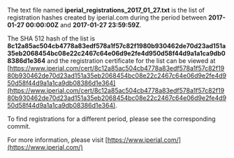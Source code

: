 The text file named **iperial_registrations_2017_01_27.txt** is the list of registration hashes created by iperial.com during the period between **2017-01-27 00:00:00Z** and **2017-01-27 23:59:59Z**.

The SHA 512 hash of the list is **8c12a85ac504cb4778a83edf578a1f57c82f1980b930462de70d23ad151a35eb2068454bc08e22c2467c64e06d9e2fe4d950d58f44d9a1a1ca9db08386d1e364** and the registration certificate for the list can be viewed at [https://www.iperial.com/cert/8c12a85ac504cb4778a83edf578a1f57c82f1980b930462de70d23ad151a35eb2068454bc08e22c2467c64e06d9e2fe4d950d58f44d9a1a1ca9db08386d1e364](https://www.iperial.com/cert/8c12a85ac504cb4778a83edf578a1f57c82f1980b930462de70d23ad151a35eb2068454bc08e22c2467c64e06d9e2fe4d950d58f44d9a1a1ca9db08386d1e364).

To find registrations for a different period, please see the corresponding commit.

For more information, please visit [https://www.iperial.com/](https://www.iperial.com/)
